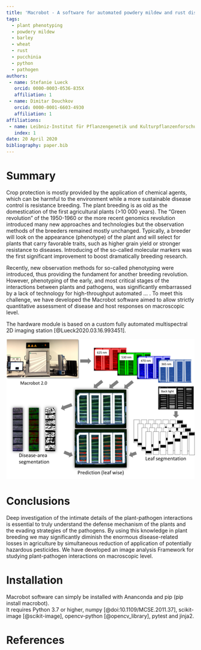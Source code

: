 ```yaml
---
title: 'Macrobot - A software for automated powdery mildew and rust disease quantification.'
tags:
  - plant phenotyping
  - powdery mildew
  - barley
  - wheat
  - rust
  - pucchinia
  - python
  - pathogen
authors:
 - name: Stefanie Lueck
   orcid: 0000-0003-0536-835X
   affiliation: 1
 - name: Dimitar Douchkov
   orcid: 0000-0001-6603-4930
   affiliation: 1
affiliations:
 - name: Leibniz-Institut für Pflanzengenetik und Kulturpflanzenforschung Gatersleben, Stadt Seeland, Sachsen-Anhalt
   index: 1
date: 20 April 2020
bibliography: paper.bib
---
```

 
# Summary
Crop protection is mostly provided by the application of chemical agents, which can be harmful to the environment while a more sustainable disease control is resistance breeding. The plant breeding is as old as the domestication of the first agricultural plants (>10 000 years). The “Green revolution” of the 1950-1960 or the more recent genomics revolution introduced many new approaches and technologies but the observation methods of the breeders remained mostly unchanged. Typically, a breeder will look on the appearance (phenotype) of the plant and will select for plants that carry favorable traits, such as higher grain yield or stronger resistance to diseases. Introducing of the so-called molecular markers was the first significant improvement to boost dramatically breeding research.

Recently, new observation methods for so-called phenotyping were introduced, thus providing the fundament for another breeding revolution. However, phenotyping of the early, and most critical stages of the interactions between plants and pathogens, was significantly embarrassed by a lack of technology for high-throughput automated ... . To meet this challenge, we have developed the Macrobot software  aimed to allow strictly quantitative assessment of disease and host responses on macroscopic level.

The hardware module is based on a custom fully automated multispectral 2D imaging station [@Lueck2020.03.16.993451].

![Caption for example figure.\label{fig:example}](figure.png)
  
# Conclusions
 Deep investigation of the intimate details of the plant-pathogen interactions is essential to truly understand the defense mechanism of the plants and the evading strategies of the pathogens. By using this knowledge in plant breeding we may significantly diminish the enormous disease-related losses in agriculture by simultaneous reduction of application of potentially hazardous pesticides. We have developed an image analysis Framework for studying plant-pathogen interactions on macroscopic level.
 
# Installation
Macrobot software can simply be installed with Ananconda and pip (pip install macrobot). <br>
It requires Python 3.7 or higher, numpy [@doi:10.1109/MCSE.2011.37], scikit-image [@scikit-image], opencv-python [@opencv_library], pytest and jinja2. 

  
# References
